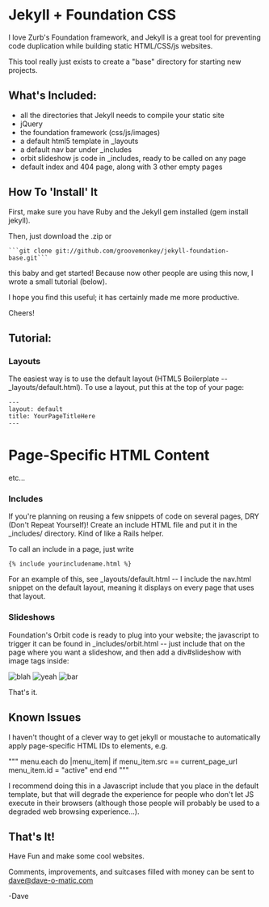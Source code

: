 # Jekyll + Foundation CSS #

I love Zurb's Foundation framework, and Jekyll is a great tool for preventing code duplication while building static HTML/CSS/js websites.

This tool really just exists to create a "base" directory for starting new projects.

## What's Included: ##
* all the directories that Jekyll needs to compile your static site
* jQuery
* the foundation framework (css/js/images)
* a default html5 template in _layouts
* a default nav bar under _includes
* orbit slideshow js code in _includes, ready to be called on any page
* default index and 404 page, along with 3 other empty pages


## How To 'Install' It ##

First, make sure you have Ruby and the Jekyll gem installed (gem install jekyll).

Then, just download the .zip or

	```git clone git://github.com/groovemonkey/jekyll-foundation-base.git```

this baby and get started! Because now other people are using this now, I wrote a small tutorial (below).

I hope you find this useful; it has certainly made me more productive.

Cheers!



## Tutorial: ##


### Layouts ###

The easiest way is to use the default layout (HTML5 Boilerplate -- _layouts/default.html). To use a layout, put this at the top of your page:

    ---
    layout: default
    title: YourPageTitleHere
    ---

<h1>Page-Specific HTML Content</h1>
<p>etc...</p>



### Includes ###

If you're planning on reusing a few snippets of code on several pages, DRY (Don't Repeat Yourself)! Create an include HTML file and put it in the _includes/ directory. Kind of like a Rails helper.

To call an include in a page, just write

    {% include yourincludename.html %}


For an example of this, see _layouts/default.html -- I include the nav.html snippet on the default layout, meaning it displays on every page that uses that layout.


### Slideshows ###

Foundation's Orbit code is ready to plug into your website; the javascript to trigger it can be found in _includes/orbit.html -- just include that on the page where you want a slideshow, and then add a div#slideshow with image tags inside:

<div id="slideshow">
	<img src="something.jpg" alt="blah">
	<img src="somethingelse.jpg" alt="yeah">
	<img src="foo.jpg" alt="bar">
</div>

That's it.


## Known Issues ##

I haven't thought of a clever way to get jekyll or moustache to automatically apply page-specific HTML IDs to elements, e.g.

"""
menu.each do |menu_item| 
	if menu_item.src == current_page_url
		menu_item.id = "active"
	end
end
"""

I recommend doing this in a Javascript include that you place in the default template, but that will degrade the experience for people who don't let JS execute in their browsers (although those people will probably be used to a degraded web browsing experience...).




## That's It! ##

Have Fun and make some cool websites.

Comments, improvements, and suitcases filled with money can be sent to dave@dave-o-matic.com


-Dave